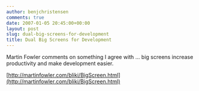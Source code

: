 ```yaml
---
author: benjchristensen
comments: true
date: 2007-01-05 20:45:00+00:00
layout: post
slug: dual-big-screens-for-development
title: Dual Big Screens for Development
---
```


Martin Fowler comments on something I agree with ... big screens increase productivity and make development easier.

[http://martinfowler.com/bliki/BigScreen.html](http://martinfowler.com/bliki/BigScreen.html)
